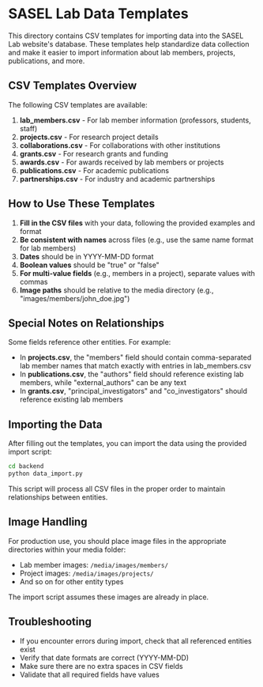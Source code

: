 # SASEL Lab Data Templates

This directory contains CSV templates for importing data into the SASEL Lab website's database. These templates help standardize data collection and make it easier to import information about lab members, projects, publications, and more.

## CSV Templates Overview

The following CSV templates are available:

1. **lab_members.csv** - For lab member information (professors, students, staff)
2. **projects.csv** - For research project details
3. **collaborations.csv** - For collaborations with other institutions
4. **grants.csv** - For research grants and funding
5. **awards.csv** - For awards received by lab members or projects
6. **publications.csv** - For academic publications
7. **partnerships.csv** - For industry and academic partnerships

## How to Use These Templates

1. **Fill in the CSV files** with your data, following the provided examples and format
2. **Be consistent with names** across files (e.g., use the same name format for lab members)
3. **Dates** should be in YYYY-MM-DD format
4. **Boolean values** should be "true" or "false"
5. **For multi-value fields** (e.g., members in a project), separate values with commas
6. **Image paths** should be relative to the media directory (e.g., "images/members/john_doe.jpg")

## Special Notes on Relationships

Some fields reference other entities. For example:

- In **projects.csv**, the "members" field should contain comma-separated lab member names that match exactly with entries in lab_members.csv
- In **publications.csv**, the "authors" field should reference existing lab members, while "external_authors" can be any text
- In **grants.csv**, "principal_investigators" and "co_investigators" should reference existing lab members

## Importing the Data

After filling out the templates, you can import the data using the provided import script:

```bash
cd backend
python data_import.py
```

This script will process all CSV files in the proper order to maintain relationships between entities.

## Image Handling

For production use, you should place image files in the appropriate directories within your media folder:

- Lab member images: `/media/images/members/`
- Project images: `/media/images/projects/`
- And so on for other entity types

The import script assumes these images are already in place.

## Troubleshooting

- If you encounter errors during import, check that all referenced entities exist
- Verify that date formats are correct (YYYY-MM-DD)
- Make sure there are no extra spaces in CSV fields
- Validate that all required fields have values 